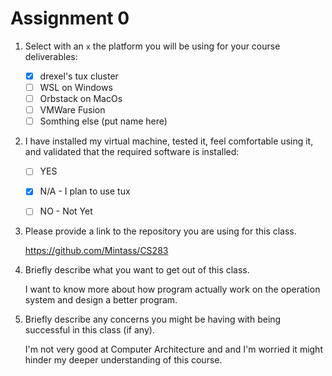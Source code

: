 # Assignment 0

1. Select with an `x` the platform you will be using for your course deliverables:

    - [x] drexel's tux cluster
    - [ ] WSL on Windows
    - [ ] Orbstack on MacOs
    - [ ] VMWare Fusion
    - [ ] Somthing else (put name here)

2. I have installed my virtual machine, tested it, feel comfortable using it, and validated that the required software is installed:

    - [ ] YES
    - [x] N/A - I plan to use tux
    - [ ] NO - Not Yet


3. Please provide a link to the repository you are using for this class.

    https://github.com/Mintass/CS283

4. Briefly describe what you want to get out of this class.

    I want to know more about how program actually work on the operation system and design a better program.

5. Briefly describe any concerns you might be having with being successful in this class (if any).

    I'm not very good at Computer Architecture and and I'm worried it might hinder my deeper understanding of this course.